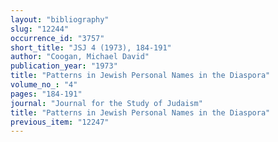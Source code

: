 ```yaml
---
layout: "bibliography"
slug: "12244"
occurrence_id: "3757"
short_title: "JSJ 4 (1973), 184-191"
author: "Coogan, Michael David"
publication_year: "1973"
title: "Patterns in Jewish Personal Names in the Diaspora"
volume_no_: "4"
pages: "184-191"
journal: "Journal for the Study of Judaism"
title: "Patterns in Jewish Personal Names in the Diaspora"
previous_item: "12247"
---
```


